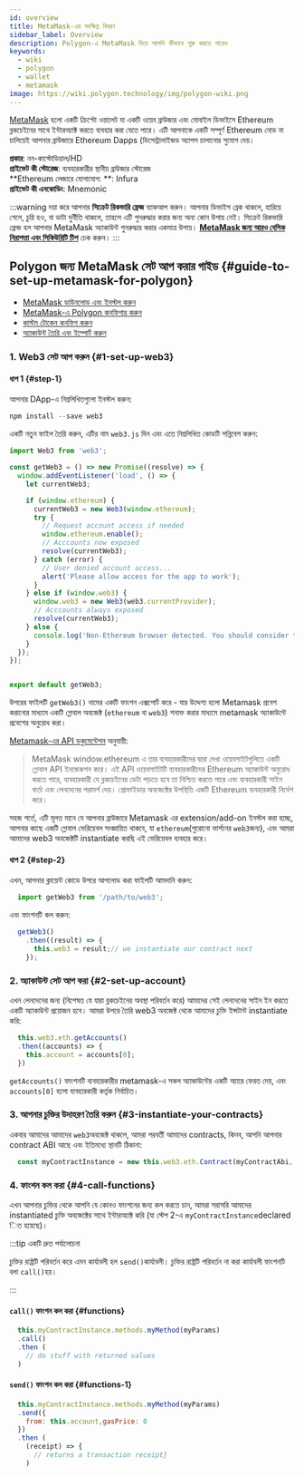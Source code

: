 ```yaml
---
id: overview
title: MetaMask-এর সংক্ষিপ্ত বিবরণ
sidebar_label: Overview
description: Polygon-এ MetaMask দিয়ে আপনি কীভাবে শুরু করতে পারেন
keywords:
  - wiki
  - polygon
  - wallet
  - metamask
image: https://wiki.polygon.technology/img/polygon-wiki.png
---
```


[MetaMask](https://metamask.io/) হলো একটি ক্রিপ্টো ওয়ালেট যা একটি ওয়েব ব্রাউজার এবং মোবাইল ডিভাইসে Ethereum ব্লকচেইনের সাথে ইন্টারঅ্যাক্ট করতে ব্যবহার করা যেতে পারে। এটি আপনাকে একটি সম্পূর্ণ Ethereum নোড না চালিয়েই আপনার ব্রাউজারে Ethereum Dapps (ডিসেন্ট্রালাইজড অ্যাপস চালানোর সুযোগ দেয়।

**প্রকার**: নন-কাস্টোডিয়াল/HD <br/>**প্রাইভেট কী স্টোরেজ**: ব্যবহারকারীর স্থানীয় ব্রাউজার স্টোরেজ <br/>**Ethereum লেজারে যোগাযোগ: **: Infura <br/>**প্রাইভেট কী এনকোডিং**: Mnemonic<br/>

:::warning
দয়া করে আপনার **সিক্রেট রিকভারি ফ্রেজ** ব্যাকআপ করুন। আপনার ডিভাইস ব্রেক থাকলে, হারিয়ে গেলে, চুরি হও, বা ডাটা দুর্নীতি থাকলে, তাহলে এটি পুনরুদ্ধার করার জন্য অন্য কোন উপায় নেই। সিক্রেট রিকভারি ফ্রেজ হল আপনার MetaMask অ্যাকাউন্ট পুনরুদ্ধার করার একমাত্র উপায়। **[<ins>MetaMask জন্য আরও বেসিক নিরাপত্তা এবং সিকিউরিটি টিপ</ins>](https://metamask.zendesk.com/hc/en-us/articles/360015489591-Basic-Safety-and-Security-Tips-for-MetaMask)** চেক করুন।
:::

## Polygon জন্য MetaMask সেট আপ করার গাইড {#guide-to-set-up-metamask-for-polygon}

* [MetaMask ডাউনলোড এবং ইনস্টল করুন](/develop/metamask/tutorial-metamask.md)
* [MetaMask-এ Polygon কনফিগার করুন](/develop/metamask/config-polygon-on-metamask.md)
* [কাস্টম টোকেন কনফিগ করুন](/develop/metamask/custom-tokens.md)
* [অ্যাকাউন্ট তৈরি এবং ইম্পোর্ট করুন](/develop/metamask/multiple-accounts.md)

### 1. Web3 সেট আপ করুন {#1-set-up-web3}

#### ধাপ 1 {#step-1}

আপনার DApp-এ নিম্নলিখিতগুলো ইনস্টল করুন:

  ```javascript
  npm install --save web3
  ```

একটি নতুন ফাইল তৈরি করুন, এটির নাম `web3.js` দিন এবং এতে নিম্নলিখিত কোডটি সন্নিবেশ করুন:

  ```javascript
  import Web3 from 'web3';

  const getWeb3 = () => new Promise((resolve) => {
    window.addEventListener('load', () => {
      let currentWeb3;

      if (window.ethereum) {
        currentWeb3 = new Web3(window.ethereum);
        try {
          // Request account access if needed
          window.ethereum.enable();
          // Acccounts now exposed
          resolve(currentWeb3);
        } catch (error) {
          // User denied account access...
          alert('Please allow access for the app to work');
        }
      } else if (window.web3) {
        window.web3 = new Web3(web3.currentProvider);
        // Acccounts always exposed
        resolve(currentWeb3);
      } else {
        console.log('Non-Ethereum browser detected. You should consider trying MetaMask!');
      }
    });
  });


  export default getWeb3;
  ```

উপরের ফাইলটি `getWeb3()` নামের একটি ফাংশন এক্সপোর্ট করে - যার উদ্দেশ্য হলো Metamask প্রবেশ করানোর মাধ্যমে একটি গ্লোবাল অবজেক্ট (`ethereum` বা `web3`) শনাক্ত করার মাধ্যমে metamask অ্যাকাউন্টে প্রবেশের অনুরোধ করা।

[Metamask-এর API ডকুমেন্টেশন](https://docs.metamask.io/guide/ethereum-provider.html#upcoming-provider-changes) অনুযায়ী:

> MetaMask window.ethereum এ তার ব্যবহারকারীদের দ্বারা দেখা ওয়েবসাইটগুলিতে একটি গ্লোবাল API ইনজেকশন করে। এই API ওয়েবসাইটটি ব্যবহারকারীদের Ethereum অ্যাকাউন্ট অনুরোধ করতে পারে, ব্যবহারকারী যে ব্লকচেইনের ডেটা পড়তে হবে তা নিশ্চিত করতে পারে এবং ব্যবহারকারী সাইন বার্তা এবং লেনদেনের পরামর্শ দেয়। প্রোভাইডার অবজেক্টের উপস্থিতি একটি Ethereum ব্যবহারকারী নির্দেশ করে।

সহজ শর্তে, এটি মূলত মানে যে আপনার ব্রাউজারে Metamask এর extension/add-on ইনস্টল করা হচ্ছে, আপনার কাছে একটি গ্লোবাল ভেরিয়েবল সংজ্ঞায়িত থাকবে, যা `ethereum`(পুরোনো ভার্শনের `web3`জন্য), এবং আমরা আমাদের web3 অবজেক্টটি instantiate করছি এই ভেরিয়েবল ব্যবহার করে।

#### ধাপ 2 {#step-2}

এখন, আপনার ক্লায়েন্ট কোডে উপরে আপলোড করা ফাইলটি আমদানি করুন:

```js
  import getWeb3 from '/path/to/web3';
```

এবং ফাংশনটি কল করুন:

```js
  getWeb3()
    .then((result) => {
      this.web3 = result;// we instantiate our contract next
    });
```

### 2. অ্যাকাউন্ট সেট আপ করা {#2-set-up-account}

এখন লেনদেনের জন্য (বিশেষত যে যারা ব্লকচেইনের অবস্থা পরিবর্তন করে) আমাদের সেই লেনদেনের সাইন ইন করতে একটি অ্যাকাউন্ট প্রয়োজন হবে। আমরা উপরে তৈরি web3 অবজেক্ট থেকে আমাদের চুক্তি ইন্সটান্ট instantiate করি:

```js
  this.web3.eth.getAccounts()
  .then((accounts) => {
    this.account = accounts[0];
  })
```

`getAccounts()` ফাংশনটি ব্যবহারকারীর metamask-এ সকল অ্যাকাউন্টের একটি অ্যারে ফেরত দেয়, এবং `accounts[0]` হলো ব্যবহারকারী কর্তৃক নির্বাচিত।

### 3. আপনার চুক্তির উদাহরণ তৈরি করুন {#3-instantiate-your-contracts}

একবার আমাদের আমাদের `web3`অবজেক্ট থাকলে, আমরা পরবর্তী আমাদের contracts, কিনব, আপনি আপনার contract ABI আছে এবং ইতিমধ্যে স্থানটি ঠিকানা:

```js
  const myContractInstance = new this.web3.eth.Contract(myContractAbi, myContractAddress)
```

### 4. ফাংশন কল করা {#4-call-functions}

এখন আপনার চুক্তির থেকে আপনি যে কোনও ফাংশনের জন্য কল করতে চান, আমরা সরাসরি আমাদের instantiated চুক্তি অবজেক্টের সাথে ইন্টারঅ্যাক্ট করি (যা স্টেপ 2-এ `myContractInstance`declared িত হয়েছে)।

:::tip একটি দ্রুত পর্যালোচনা

চুক্তির রাষ্ট্রটি পরিবর্তন করে এমন কার্যাবলী হল `send()`কার্যাবলী। চুক্তির রাষ্ট্রটি পরিবর্তন না করা কার্যাবলী ফাংশনটি বলা `call()`হয়।

:::

#### `call()` ফাংশন কল করা {#functions}

```js
  this.myContractInstance.methods.myMethod(myParams)
  .call()
  .then (
    // do stuff with returned values
  )
```

#### `send()` ফাংশন কল করা {#functions-1}

```js
  this.myContractInstance.methods.myMethod(myParams)
  .send({
    from: this.account,gasPrice: 0
  })
  .then (
    (receipt) => {
      // returns a transaction receipt}
    )
```
